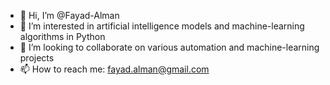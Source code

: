 - 👋 Hi, I’m @Fayad-Alman
- 👀 I’m interested in artificial intelligence models and machine-learning algorithms in Python 
- 💞️ I’m looking to collaborate on various automation and machine-learning projects
- 📫 How to reach me: fayad.alman@gmail.com

<!---
Fayad-Alman/Fayad-Alman is a ✨ special ✨ repository because its `README.md` (this file) appears on your GitHub profile.
You can click the Preview link to take a look at your changes.
--->
